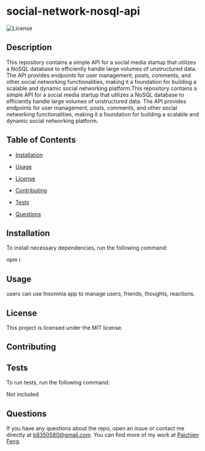 # social-network-nosql-api

![License](https://img.shields.io/badge/License-MIT-blue.svg)

## Description
This repository contains a simple API for a social media startup that utilizes a NoSQL database to efficiently handle large volumes of unstructured data. The API provides endpoints for user management, posts, comments, and other social networking functionalities, making it a foundation for building a scalable and dynamic social networking platform.This repository contains a simple API for a social media startup that utilizes a NoSQL database to efficiently handle large volumes of unstructured data. The API provides endpoints for user management, posts, comments, and other social networking functionalities, making it a foundation for building a scalable and dynamic social networking platform.
    
## Table of Contents
    
* [Installation](#installation)
    
* [Usage](#usage)
    
* [License](#license)
    
* [Contributing](#contributing)

* [Tests](#tests)
    
* [Questions](#questions)
    
## Installation
    
To install necessary dependencies, run the following command:

npm i
    
## Usage 
users can use Insomnia app to manage users, friends, thoughts, reactions.
    
## License
This project is licensed under the MIT license.
    
## Contributing

    
## Tests
To run tests, run the following command:

Not included
    
## Questions
If you have any questions about the repo, open an issue or contact me directly at b8350580@gmail.com. You can find more of my work at [Paichien Feng](https://github.com/PaichienFeng).